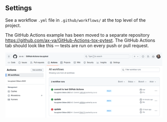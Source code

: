 ## Settings

See a workflow `.yml` file in `.github/workflows/` at the top level of the project.

The GitHub Actions example has been moved to a separate repository https://github.com/ax-va/GitHub-Actions-tox-pytest.
The GitHub Actions tab should look like this — tests are run on every push or pull request.

<p align="center">
  <img src="https://github.com/ax-va/Pytest-Okken-2022/blob/main/11--tox/11-6--running-tox-with-github-actions.png" width="900" />
</p>